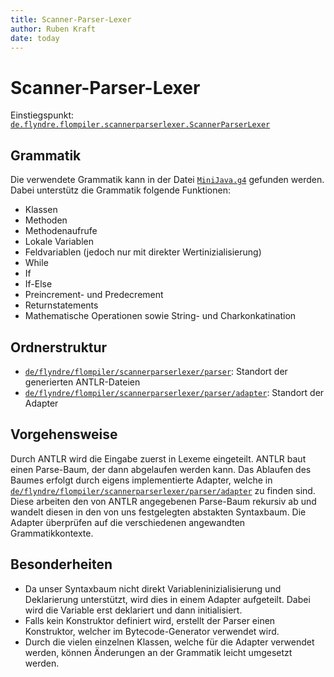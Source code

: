 ```yaml
---
title: Scanner-Parser-Lexer
author: Ruben Kraft
date: today
---
```


# Scanner-Parser-Lexer

Einstiegspunkt: [`de.flyndre.flompiler.scannerparserlexer.ScannerParserLexer`](../src/main/java/de/flyndre/flompiler/scannerparserlexer/ScannerParserLexer.java)

## Grammatik
Die verwendete Grammatik kann in der Datei [`MiniJava.g4`](../src/main/java/de/flyndre/flompiler/scannerparserlexer/MiniJava.g4) gefunden werden. Dabei unterstütz die Grammatik folgende Funktionen: 

- Klassen
- Methoden
- Methodenaufrufe
- Lokale Variablen
- Feldvariablen (jedoch nur mit direkter Wertinizialisierung)
- While
- If
- If-Else
- Preincrement- und Predecrement
- Returnstatements
- Mathematische Operationen sowie String- und Charkonkatination


## Ordnerstruktur
- [`de/flyndre/flompiler/scannerparserlexer/parser`](../src/main/java/de/flyndre/flompiler/scannerparserlexer/parser): Standort der generierten ANTLR-Dateien
- [`de/flyndre/flompiler/scannerparserlexer/parser/adapter`](../src/main/java/de/flyndre/flompiler/scannerparserlexer/parser/adapter): Standort der Adapter
## Vorgehensweise
Durch ANTLR wird die Eingabe zuerst in Lexeme eingeteilt. ANTLR baut einen Parse-Baum, der dann abgelaufen werden kann.
Das Ablaufen des Baumes erfolgt durch eigens implementierte Adapter, welche in [`de/flyndre/flompiler/scannerparserlexer/parser/adapter`](../src/main/java/de/flyndre/flompiler/scannerparserlexer/parser/adapter) zu finden sind. Diese arbeiten den von ANTLR angegebenen Parse-Baum rekursiv ab und wandelt diesen in den von uns festgelegten abstakten Syntaxbaum.
Die Adapter überprüfen auf die verschiedenen angewandten Grammatikkontexte. 

## Besonderheiten
- Da unser Syntaxbaum nicht direkt Variableninizialisierung und Deklarierung unterstützt, wird dies in einem Adapter aufgeteilt. Dabei wird die Variable erst deklariert und dann initialisiert. 
- Falls kein Konstruktor definiert wird, erstellt der Parser einen Konstruktor, welcher im Bytecode-Generator verwendet wird.
- Durch die vielen einzelnen Klassen, welche für die Adapter verwendet werden, können Änderungen an der Grammatik leicht umgesetzt werden. 